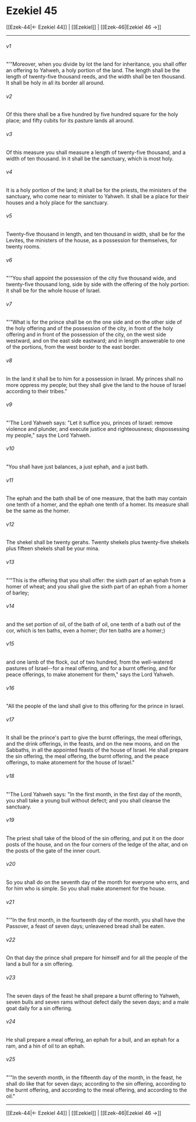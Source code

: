 # Ezekiel 45

[[Ezek-44|← Ezekiel 44]] | [[Ezekiel]] | [[Ezek-46|Ezekiel 46 →]]
***



###### v1 
"'"Moreover, when you divide by lot the land for inheritance, you shall offer an offering to Yahweh, a holy portion of the land. The length shall be the length of twenty-five thousand reeds, and the width shall be ten thousand. It shall be holy in all its border all around. 

###### v2 
Of this there shall be a five hundred by five hundred square for the holy place; and fifty cubits for its pasture lands all around. 

###### v3 
Of this measure you shall measure a length of twenty-five thousand, and a width of ten thousand. In it shall be the sanctuary, which is most holy. 

###### v4 
It is a holy portion of the land; it shall be for the priests, the ministers of the sanctuary, who come near to minister to Yahweh. It shall be a place for their houses and a holy place for the sanctuary. 

###### v5 
Twenty-five thousand in length, and ten thousand in width, shall be for the Levites, the ministers of the house, as a possession for themselves, for twenty rooms. 

###### v6 
"'"You shall appoint the possession of the city five thousand wide, and twenty-five thousand long, side by side with the offering of the holy portion: it shall be for the whole house of Israel. 

###### v7 
"'"What is for the prince shall be on the one side and on the other side of the holy offering and of the possession of the city, in front of the holy offering and in front of the possession of the city, on the west side westward, and on the east side eastward; and in length answerable to one of the portions, from the west border to the east border. 

###### v8 
In the land it shall be to him for a possession in Israel. My princes shall no more oppress my people; but they shall give the land to the house of Israel according to their tribes." 

###### v9 
"'The Lord Yahweh says: "Let it suffice you, princes of Israel: remove violence and plunder, and execute justice and righteousness; dispossessing my people," says the Lord Yahweh. 

###### v10 
"You shall have just balances, a just ephah, and a just bath. 

###### v11 
The ephah and the bath shall be of one measure, that the bath may contain one tenth of a homer, and the ephah one tenth of a homer. Its measure shall be the same as the homer. 

###### v12 
The shekel shall be twenty gerahs. Twenty shekels plus twenty-five shekels plus fifteen shekels shall be your mina. 

###### v13 
"'"This is the offering that you shall offer: the sixth part of an ephah from a homer of wheat; and you shall give the sixth part of an ephah from a homer of barley; 

###### v14 
and the set portion of oil, of the bath of oil, one tenth of a bath out of the cor, which is ten baths, even a homer; (for ten baths are a homer;) 

###### v15 
and one lamb of the flock, out of two hundred, from the well-watered pastures of Israel--for a meal offering, and for a burnt offering, and for peace offerings, to make atonement for them," says the Lord Yahweh. 

###### v16 
"All the people of the land shall give to this offering for the prince in Israel. 

###### v17 
It shall be the prince's part to give the burnt offerings, the meal offerings, and the drink offerings, in the feasts, and on the new moons, and on the Sabbaths, in all the appointed feasts of the house of Israel. He shall prepare the sin offering, the meal offering, the burnt offering, and the peace offerings, to make atonement for the house of Israel." 

###### v18 
"'The Lord Yahweh says: "In the first month, in the first day of the month, you shall take a young bull without defect; and you shall cleanse the sanctuary. 

###### v19 
The priest shall take of the blood of the sin offering, and put it on the door posts of the house, and on the four corners of the ledge of the altar, and on the posts of the gate of the inner court. 

###### v20 
So you shall do on the seventh day of the month for everyone who errs, and for him who is simple. So you shall make atonement for the house. 

###### v21 
"'"In the first month, in the fourteenth day of the month, you shall have the Passover, a feast of seven days; unleavened bread shall be eaten. 

###### v22 
On that day the prince shall prepare for himself and for all the people of the land a bull for a sin offering. 

###### v23 
The seven days of the feast he shall prepare a burnt offering to Yahweh, seven bulls and seven rams without defect daily the seven days; and a male goat daily for a sin offering. 

###### v24 
He shall prepare a meal offering, an ephah for a bull, and an ephah for a ram, and a hin of oil to an ephah. 

###### v25 
"'"In the seventh month, in the fifteenth day of the month, in the feast, he shall do like that for seven days; according to the sin offering, according to the burnt offering, and according to the meal offering, and according to the oil."

***
[[Ezek-44|← Ezekiel 44]] | [[Ezekiel]] | [[Ezek-46|Ezekiel 46 →]]
